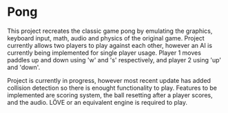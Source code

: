 # Pong
This project recreates the classic game pong by emulating the graphics, keyboard input, math, audio and physics of the original game. Project currently allows two players to play against each other, however an AI is currently being implemented for single player usage. Player 1 moves paddles up and down using 'w' and 's' respectively, and player 2 using 'up' and 'down'. 

Project is currently in progress, however most recent update has added collision detection so there is enought functionality to play. Features to be implemented are scoring system, the ball resetting after a player scores, and the audio. LÖVE or an equivalent engine is required to play.
